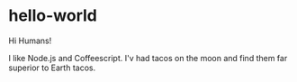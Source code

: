 # hello-world

Hi Humans!

I like Node.js and Coffeescript.
I'v had tacos on the moon and find them far superior to Earth tacos.

